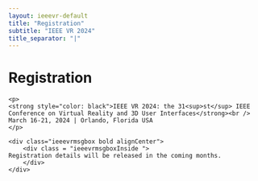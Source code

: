 ```yaml
---
layout: ieeevr-default
title: "Registration"
subtitle: "IEEE VR 2024"
title_separator: "|"
---
```

<script type="text/javascript">
    $(document).ready(function(){
		var email = ""; 
		var domain = "ieeevr.org"; 

		email = "register2024"; 		
		register.innerHTML  = "<span class='text-nowrap'><a href=javascript:location='" + "mail" + "to:" + email + "@" + domain + "'><i class='fas fa-fw fa-envelope-square emailIconSm' style=''></i><i class='emailTextSm'>" + email + "@" + domain + "</a></i></span>";       
	});
</script>
<!-- Style Sheet for table-->
<link rel="stylesheet" href="{{ '/assets/css/tableStyles.css' | relative_url }}">
<div>
	<h1 id="registration">Registration  <div class="floatRight"><span id="register"></span></div></h1>

	<p>
    <strong style="color: black">IEEE VR 2024: the 31<sup>st</sup> IEEE Conference on Virtual Reality and 3D User Interfaces</strong><br /> 
    March 16-21, 2024 | Orlando, Florida USA
	</p>
		
	<div class="ieeevrmsgbox bold alignCenter">
        <div class = "ieeevrmsgboxInside ">
	Registration details will be released in the coming months.
        </div>
    </div>
</div>
